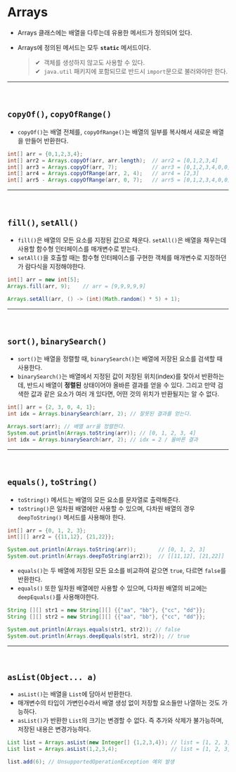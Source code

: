 # **Arrays**

* Arrays 클래스에는 배열을 다루는데 유용한 메서드가 정의되어 있다.

* Arrays에 정의된 메서드는 모두 **`static`** 메서드이다.
    > ✔ &nbsp;객체를 생성하지 않고도 사용할 수 있다. <br>
    > ✔ &nbsp;`java.util` 패키지에 포함되므로 반드시 `import`문으로 불러와야만 한다.

---
<br>

## **`copyOf()`, `copyOfRange()`**

* `copyOf()`는 배열 전체를, `copyOfRange()`는 배열의 일부를 복사해서 새로운 배열을 만들어 반환한다.
```java
int[] arr = {0,1,2,3,4};
int[] arr2 = Arrays.copyOf(arr, arr.length);  // arr2 = [0,1,2,3,4]
int[] arr3 = Arrays.copyOf(arr, 7);           // arr3 = [0,1,2,3,4,0,0]
int[] arr4 = Arrays.copyOfRange(arr, 2, 4);   // arr4 = [2,3]
int[] arr5 - Arrays.copyOfRange(arr, 0, 7);   // arr5 = [0,1,2,3,4,0,0]
```
---
<br>

## **`fill()`, `setAll()`**

* `fill()`은 배열의 모든 요소를 지정된 값으로 채운다. `setAll()`은 배열을 채우는데 사용할 함수형 인터페이스를 매개변수로 받는다.
* `setAll()`을 호출할 때는 함수형 인터페이스를 구현한 객체를 매개변수로 지정하던가 람다식을 지정해야한다.

```java
int[] arr = new int[5];
Arrays.fill(arr, 9);    // arr = [9,9,9,9,9]

Arrays.setAll(arr, () -> (int)(Math.random() * 5) + 1);
```
---
<br>

## **`sort()`, `binarySearch()`**

* `sort()`는 배열을 정렬할 때, `binarySearch()`는 배열에 저장된 요소를 검색할 때 사용한다.
* `binarySearch()`는 배열에서 지정된 값이 저장된 위치(index)를 찾아서 반환하는데, 반드시 배열이 **정렬된** 상태이어야 올바른 결과를 얻을 수 있다. 그리고 만약 검색한 값과 같은 요소가 여러 개 있다면, 어떤 것의 위치가 반환될지는 알 수 없다.

```java
int[] arr = {2, 3, 0, 4, 1};
int idx = Arrays.binarySearch(arr, 2); // 잘못된 결과를 얻는다.

Arrays.sort(arr); // 배열 arr을 정렬한다.
System.out.println(Arrays.toString(arr)); // [0, 1, 2, 3, 4]
int idx = Arrays.binarySearch(arr, 2); // idx = 2 / 올바른 결과
```

---
<br>

## **`equals()`, `toString()`**

* `toString()` 메서드는 배열의 모든 요소를 문자열로 출력해준다.
* `toString()`은 일차원 배열에만 사용할 수 있으며, 다차원 배열의 경우 `deepToString()` 메서드를 사용해야 한다.

```java
int[] arr = {0, 1, 2, 3};
int[][] arr2 = {{11,12}, {21,22}};

System.out.println(Arrays.toString(arr));       // [0, 1, 2, 3]
System.out.println(Arrays.deepToString(arr2));  // [[11,12], [21,22]] 
```

* `equals()`는 두 배열에 저장된 모든 요소를 비교하여 같으면 `true`, 다르면 `false`를 반환한다.
* `equals()` 또한 일차원 배열에만 사용할 수 있으며, 다차원 배열의 비교에는 `deepEquals()`를 사용해야한다.

```java
String [][] str1 = new String[][] {{"aa", "bb"}, {"cc", "dd"}};
String [][] str2 = new String[][] {{"aa", "bb"}, {"cc", "dd"}};

System.out.println(Arrays.equals(str1, str2)); // false
System.out.println(Arrays.deepEquals(str1, str2)); // true
```

---
<br>

## **`asList(Object... a)`**

* `asList()`는 배열을 `List`에 담아서 반환한다.
* 매개변수의 타입이 가변인수라서 배열 생성 없이 저장할 요소들만 나열하는 것도 가능하다.
* `asList()`가 반환한 `List`의 크기는 변경할 수 없다. 즉 추가와 삭제가 불가능하며, 저장된 내용은 변경가능하다.

```java
List list = Arrays.asList(new Integer[] {1,2,3,4}); // list = [1, 2, 3, 4]
List list = Arrays.asList(1,2,3,4);                 // list = [1, 2, 3, 4]

list.add(6); // UnsupportedOperationException 예외 발생
```

